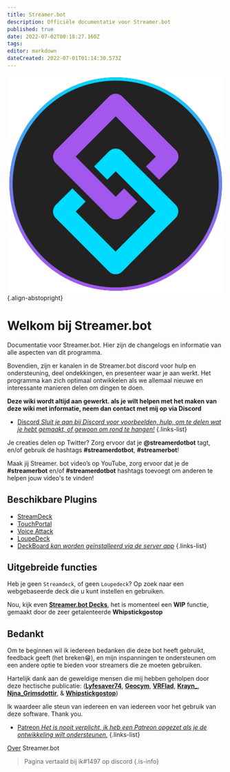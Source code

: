```yaml
---
title: Streamer.bot
description: Officiële documentatie voor Streamer.bot
published: true
date: 2022-07-02T00:18:27.160Z
tags: 
editor: markdown
dateCreated: 2022-07-01T01:14:30.573Z
---
```


![streamerbot.png](/logos/streamerbot.png){.align-abstopright}

# Welkom bij Streamer.bot

Documentatie voor Streamer.bot. Hier zijn de changelogs en informatie van alle aspecten van dit programma.

Bovendien, zijn er kanalen in de Streamer.bot discord voor hulp en ondersteuning, deel ondekkingen, en presenteer waar je aan werkt.  Het programma kan zich optimaal ontwikkelen als we allemaal nieuwe en interessante manieren delen om dingen te doen.

**Deze wiki wordt altijd aan gewerkt. als je wilt helpen met het maken van deze wiki met informatie, neem dan contact met mij op via Discord**

* [Discord *Sluit je aan bij Discord voor voorbeelden, hulp, om te delen wat je hebt gemaakt, of gewoon om rond te hangen!*](https://discord.streamer.bot)
{.links-list}

Je creaties delen op Twitter? Zorg ervoor dat je **@streamerdotbot** tagt, en/of gebruik de hashtags **#streamerdotbot**, **#streamerbot**!

Maak jij Streamer. bot video’s op YouTube, zorg ervoor dat je de **#streamerbot** en/of **#streamerdotbot** hashtags toevoegt om anderen te helpen jouw video's te vinden!

## Beschikbare Plugins

* [StreamDeck](https://github.com/nate1280/streamdeck-Streamer.bot)
* [TouchPortal](https://www.christophecvb.com/touch-portal/plugins/streamer-bot)
* [Voice Attack](https://github.com/nate1280/voiceattack-Streamer.bot)
* [LoupeDeck](https://github.com/XeroxDev/Loupedeck-plugin-StreamerBot)
* [DeckBoard *kan worden geïnstalleerd via de server app*](https://github.com/rivafarabi/streamerbot-deckboard)
{.links-list}

## Uitgebreide functies

Heb je geen `Streamdeck`, of geen `Loupedeck`? Op zoek naar een webgebaseerde deck die u kunt instellen en gebruiken.

Nou, kijk even **[Streamer.bot Decks](https://streamer.bot/user/decks)**, het is momenteel een **WIP** functie, gemaakt door de zeer getalenteerde **Whipstickgostop**

## Bedankt

Om te beginnen wil ik iedereen bedanken die deze bot heeft gebruikt, feedback geeft (het breken😁), en mijn inspanningen te ondersteunen om een andere optie te bieden voor streamers die ze moeten gebruiken.

Hartelijk dank aan de geweldige mensen die mij hebben geholpen door deze hectische publicatie: (**[Lyfesaver74](https://twitch.tv/lyfesaver74)**, **[Geocym](https://twitch.tv/geocym)**, **[VRFlad](https://twitch.tv/vrflad)**, **[Krayn_](https://twitch.tv/krayn_)**, **[Njna_Grimsdottir](https://twitch.tv/njna_grimsdottir)**, & **[Whipstickgostop](https://twitch.tv/whipstickgostop)**)

Ik waardeer alle steun van iedereen en van iedereen voor het gebruik van deze software.  Thank you.

* [Patreon *Het is nooit verplicht, ik heb een Patreon opgezet als je de ontwikkeling wilt ondersteunen.*](https://patreon.com/nate1280)
{.links-list}

[Over](/About) Streamer.bot

> Pagina vertaald bij ik#1497 op discord
{.is-info}